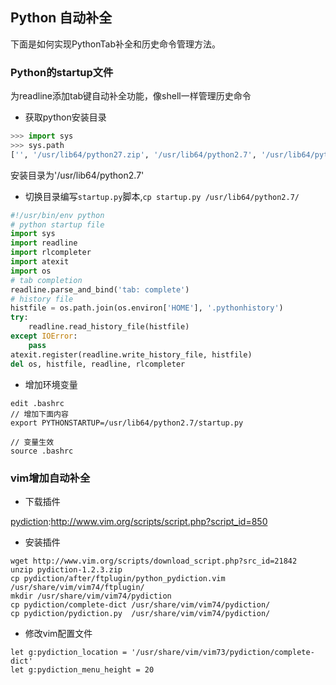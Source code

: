 ## Python 自动补全
下面是如何实现PythonTab补全和历史命令管理方法。

### Python的startup文件
为readline添加tab键自动补全功能，像shell一样管理历史命令

- 获取python安装目录

```python
>>> import sys
>>> sys.path
['', '/usr/lib64/python27.zip', '/usr/lib64/python2.7', '/usr/lib64/python2.7/plat-linux2', '/usr/lib64/python2.7/lib-tk', '/usr/lib64/python2.7/lib-old', '/usr/lib64/python2.7/lib-dynload', '/usr/lib64/python2.7/site-packages', '/usr/lib64/python2.7/site-packages/gtk-2.0', '/usr/lib/python2.7/site-packages']
```
安装目录为'/usr/lib64/python2.7'

- 切换目录编写`startup.py`脚本,`cp startup.py /usr/lib64/python2.7/`

```python
#!/usr/bin/env python
# python startup file
import sys
import readline
import rlcompleter
import atexit
import os
# tab completion
readline.parse_and_bind('tab: complete')
# history file
histfile = os.path.join(os.environ['HOME'], '.pythonhistory')
try:
    readline.read_history_file(histfile)
except IOError:
    pass
atexit.register(readline.write_history_file, histfile)
del os, histfile, readline, rlcompleter
```

- 增加环境变量

```shell
edit .bashrc
// 增加下面内容
export PYTHONSTARTUP=/usr/lib64/python2.7/startup.py

// 变量生效
source .bashrc
```

### vim增加自动补全

- 下载插件

[pydiction](http://www.vim.org/scripts/script.php?script_id=850):http://www.vim.org/scripts/script.php?script_id=850

- 安装插件

```
wget http://www.vim.org/scripts/download_script.php?src_id=21842
unzip pydiction-1.2.3.zip
cp pydiction/after/ftplugin/python_pydiction.vim /usr/share/vim/vim74/ftplugin/
mkdir /usr/share/vim/vim74/pydiction
cp pydiction/complete-dict /usr/share/vim/vim74/pydiction/
cp pydiction/pydiction.py  /usr/share/vim/vim74/pydiction/
```
- 修改vim配置文件

```
let g:pydiction_location = '/usr/share/vim/vim73/pydiction/complete-dict'
let g:pydiction_menu_height = 20
```
